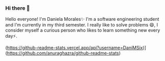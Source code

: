 ### Hi there 👋

Hello everyone! I'm Daniela Morales✨
I'm a software engineering student and I'm currently in my third semester. I really like to solve problems 😄, I consider myself a curious person who likes to learn something new every day⚡.

(https://github-readme-stats.vercel.app/api?username=DaniMSix)](https://github.com/anuraghazra/github-readme-stats)
